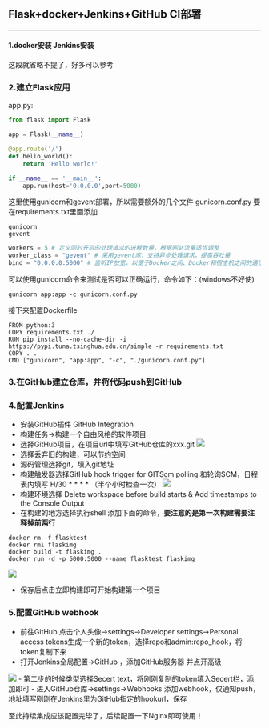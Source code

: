 ## Flask+docker+Jenkins+GitHub CI部署  
***  
#### 1.docker安装  Jenkins安装
这段就省略不提了，好多可以参考
###  2.建立Flask应用
app.py:
```python
from flask import Flask

app = Flask(__name__)

@app.route('/')
def hello_world():
    return 'Hello world!'

if __name__ == '__main__':
    app.run(host='0.0.0.0',port=5000)
```
这里使用gunicorn和gevent部署，所以需要额外的几个文件
gunicorn.conf.py
要在requirements.txt里面添加
```
gunicorn
gevent
```
```python
workers = 5 # 定义同时开启的处理请求的进程数量，根据网站流量适当调整
worker_class = "gevent" # 采用gevent库，支持异步处理请求，提高吞吐量
bind = "0.0.0.0:5000" # 监听IP放宽，以便于Docker之间、Docker和宿主机之间的通信
```

可以使用gunicorn命令来测试是否可以正确运行，命令如下：(windows不好使)
```shell
gunicorn app:app -c gunicorn.conf.py
```

接下来配置Dockerfile
```shell
FROM python:3
COPY requirements.txt ./
RUN pip install --no-cache-dir -i https://pypi.tuna.tsinghua.edu.cn/simple -r requirements.txt
COPY . .
CMD ["gunicorn", "app:app", "-c", "./gunicorn.conf.py"]
```

### 3.在GitHub建立仓库，并将代码push到GitHub
### 4.配置Jenkins
  - 安装GitHub插件 GitHub Integration
  - 构建任务->构建一个自由风格的软件项目
  - 选择GitHub项目，在项目url中填写GitHub仓库的xxx.git
    <img src = "http://www.ywxisky.cn/usr/uploads/2019/10/1261176745.png" />
  - 选择丢弃旧的构建，可以节约空间
  - 源码管理选择git，填入git地址
  - 构建触发器选择GitHub hook trigger for GITScm polling 和轮询SCM，日程表内填写 H/30 * * * * （半个小时检查一次）
    <img src = "http://www.ywxisky.cn/usr/uploads/2019/10/3016321944.png" />
  - 构建环境选择 Delete workspace before build starts & Add timestamps to the Console Output
  - 在构建的地方选择执行shell 添加下面的命令，__要注意的是第一次构建需要注释掉前两行__

  ```shell
  docker rm -f flasktest
  docker rmi flaskimg
  docker build -t flaskimg .
  docker run -d -p 5000:5000 --name flasktest flaskimg
  ```

  <img src = "http://www.ywxisky.cn/usr/uploads/2019/10/1222461219.png" />

  - 保存后点击立即构建即可开始构建第一个项目

### 5.配置GitHub webhook
 - 前往GitHub 点击个人头像->settings->Developer settings->Personal access tokens生成一个新的token，选择repo和admin:repo_hook，将token复制下来
 - 打开Jenkins全局配置->GitHub ，添加GitHub服务器 并点开高级
  <img src = "http://www.ywxisky.cn/usr/uploads/2019/10/334256184.png" />
 - 第二步的时候类型选择Secert text，将刚刚复制的token填入Secert栏，添加即可
 - 进入GitHub仓库->settings->Webhooks 添加webhook，仅通知push，地址填写刚刚在Jenkins里为GitHub指定的hookurl，保存


 至此持续集成应该配置完毕了，后续配置一下Nginx即可使用！
